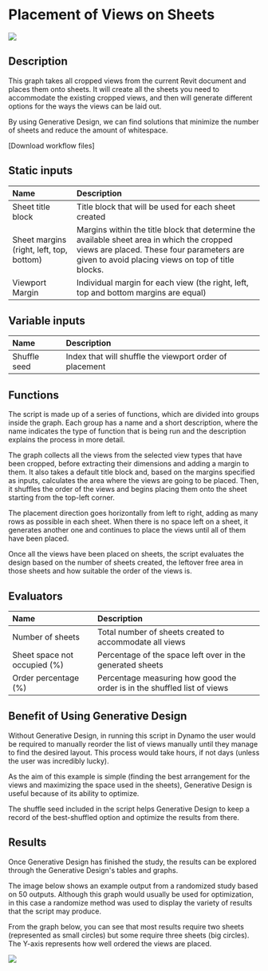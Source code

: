 # Placement of Views on Sheets

![](../../.gitbook/assets/workflowsheets1.gif)

## Description

This graph takes all cropped views from the current Revit document and places them onto sheets. It will create all the sheets you need to accommodate the existing cropped views, and then will generate different options for the ways the views can be laid out. 

By using Generative Design, we can find solutions that minimize the number of sheets and reduce the amount of whitespace.

\[Download workflow files\]

## Static inputs

| Name | Description |
| :--- | :--- |
| Sheet title block | Title block that will be used for each sheet created |
| Sheet margins \(right, left, top, bottom\) | Margins within the title block that determine the available sheet area in which the cropped views are placed. These four parameters are given to avoid placing views on top of title blocks. |
| Viewport Margin | Individual margin for each view \(the right, left, top and bottom margins are equal\) |

## Variable inputs

| Name | Description |
| :--- | :--- |
| Shuffle seed | Index that will shuffle the viewport order of placement |

## Functions

The script is made up of a series of functions, which are divided into groups inside the graph. Each group has a name and a short description, where the name indicates the type of function that is being run and the description explains the process in more detail.

The graph collects all the views from the selected view types that have been cropped, before extracting their dimensions and adding a margin to them. It also takes a default title block and, based on the margins specified as inputs, calculates the area where the views are going to be placed. Then, it shuffles the order of the views and begins placing them onto the sheet starting from the top-left corner. 

The placement direction goes horizontally from left to right, adding as many rows as possible in each sheet. When there is no space left on a sheet, it generates another one and continues to place the views until all of them have been placed.

Once all the views have been placed on sheets, the script evaluates the design based on the number of sheets created, the leftover free area in those sheets and how suitable the order of the views is.

## Evaluators

| Name | Description |
| :--- | :--- |
| Number of sheets | Total number of sheets created to accommodate all views |
| Sheet space not occupied \(%\) | Percentage of the space left over in the generated sheets |
| Order percentage \(%\) | Percentage measuring how good the order is in the shuffled list of views |

## Benefit of Using Generative Design

Without Generative Design, in running this script in Dynamo the user would be required to manually reorder the list of views manually until they manage to find the desired layout. This process would take hours, if not days \(unless the user was incredibly lucky\). 

As the aim of this example is simple \(finding the best arrangement for the views and maximizing the space used in the sheets\), Generative Design is useful because of its ability to optimize.

The shuffle seed included in the script helps Generative Design to keep a record of the best-shuffled option and optimize the results from there.

## Results

Once Generative Design has finished the study, the results can be explored through the Generative Design's tables and graphs. 

The image below shows an example output from a randomized study based on 50 outputs. Although this graph would usually be used for optimization, in this case a randomize method was used to display the variety of results that the script may produce. 

From the graph below, you can see that most results require two sheets \(represented as small circles\) but some require three sheets \(big circles\). The Y-axis represents how well ordered the views are placed.

![](../../.gitbook/assets/workflowsheets2.png)

